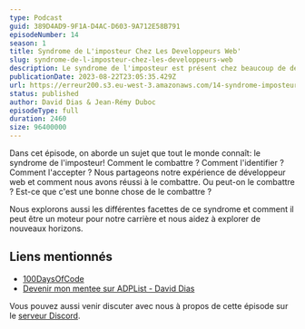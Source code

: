 ```yaml
---
type: Podcast
guid: 389D4AD9-9F1A-D4AC-D603-9A712E58B791
episodeNumber: 14
season: 1
title: Syndrome de L'imposteur Chez Les Developpeurs Web'
slug: syndrome-de-l-imposteur-chez-les-developpeurs-web
description: Le syndrome de l'imposteur est présent chez beaucoup de développeurs web. Dans cette épisode, nous revenons sur ce sujet et comment le combattre.
publicationDate: 2023-08-22T23:05:35.429Z
url: https://erreur200.s3.eu-west-3.amazonaws.com/14-syndrome-imposteur-developpeurs-web.mp3
status: published
author: David Dias & Jean-Rémy Duboc
episodeType: full
duration: 2460
size: 96400000
---
```


Dans cet épisode, on aborde un sujet que tout le monde connaît: le syndrome de l'imposteur! Comment le combattre ? Comment l'identifier ? Comment l'accepter ? Nous partageons notre expérience de développeur web et comment nous avons réussi à le combattre. Ou peut-on le combattre ? Est-ce que c'est une bonne chose de le combattre ?

Nous explorons aussi les différentes facettes de ce syndrome et comment il peut être un moteur pour notre carrière et nous aidez à explorer de nouveaux horizons.

## Liens mentionnés

- [100DaysOfCode](https://twitter.com/search?q=%23100DaysOfCode&src=hashtag_click)
- [Devenir mon mentee sur ADPList - David Dias](https://adplist.org/mentors/david-dias)

Vous pouvez aussi venir discuter avec nous à propos de cette épisode sur le [serveur Discord](https://discord.gg/WqGXnT6snJ).
